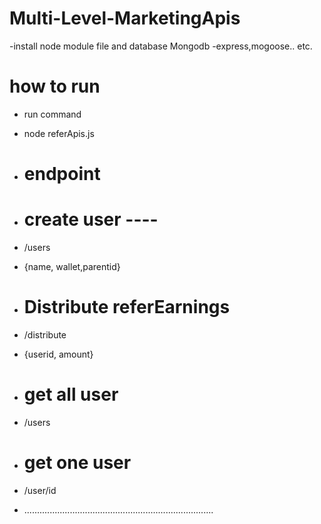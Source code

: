 # Multi-Level-MarketingApis
-install node module file and database Mongodb
-express,mogoose.. etc.

# how to run 
- run command
- node referApis.js

- # endpoint
- # create user ----
- /users
- {name, wallet,parentid}
- #  Distribute referEarnings
- /distribute
- {userid, amount}
- # get all user
- /users
- # get one user
- /user/id
- ...........................................................................
